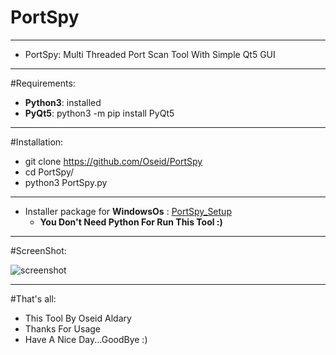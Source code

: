 # PortSpy

***
- PortSpy: Multi Threaded Port Scan Tool With Simple Qt5 GUI

***

#Requirements:
   - **Python3**: installed
   - **PyQt5**: python3 -m pip install PyQt5

***

#Installation:
  - git clone https://github.com/Oseid/PortSpy
  - cd PortSpy/
  - python3 PortSpy.py
***
  * Installer package for **WindowsOs** : [PortSpy_Setup](https://github.com/Oseid/PortSpy/PortSpy_Setup.exe)
    - **You Don't Need Python For Run This Tool :)** 
***

#ScreenShot:

   ![screenshot](https://user-images.githubusercontent.com/29546157/68063454-cb664e00-fd19-11e9-99e5-d53680c9a0e0.PNG)
***

#That's all:
   * This Tool By Oseid Aldary
   * Thanks For Usage
   * Have A Nice Day...GoodBye :)
